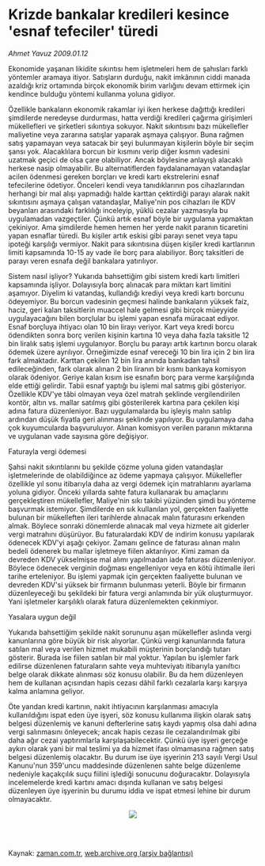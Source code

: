 # Krizde bankalar kredileri  kesince 'esnaf tefeciler' türedi

*Ahmet  Yavuz 2009.01.12*

<td class="columnist-detail">
<p>Ekonomide yaşanan likidite sıkıntısı hem işletmeleri hem de şahısları farklı yöntemler aramaya itiyor. Satışların durduğu, nakit imkânının ciddi manada azaldığı kriz ortamında birçok ekonomik birim varlığını devam ettirmek için kendince bulduğu yöntemi kullanma yoluna gidiyor.</p>
<p>
<div id="haberMetinDiv">
<p> Özellikle bankaların ekonomik rakamlar iyi iken herkese dağıttığı kredileri şimdilerde neredeyse durdurması, hatta verdiği kredileri çağırma girişimleri mükellefleri ve şirketleri sıkıntıya sokuyor. Nakit sıkıntısını bazı mükellefler maliyetine veya zararına satışlar yaparak aşmaya çalışıyor. Buna rağmen satış yapamayan veya satacak bir şeyi bulunmayan kişilerin böyle bir seçim şansı yok. Alacaklılara borcun bir kısmını verip diğer kısmın vadesini uzatmak geçici de olsa çare olabiliyor. Ancak böylesine anlayışlı alacaklı herkese nasip olmayabilir. Bu alternatiflerden faydalanamayan vatandaşlar acilen ödenmesi gereken borçları ve kredi kartı ekstrelerini esnaf tefecilerine ödetiyor. Önceleri kendi veya tanıdıklarının pos cihazlarından herhangi bir mal alışı yapmadığı halde karttan çektirdiği parayı alarak nakit sıkıntısını aşmaya çalışan vatandaşlar, Maliye'nin pos cihazları ile KDV beyanları arasındaki farklılığı inceleyip, yüklü cezalar yazmasıyla bu uygulamadan vazgeçtiler. Çünkü artık esnaf böyle bir uygulama yapmaktan çekiniyor. Ama şimdilerde hemen hemen her yerde nakit paranın ticaretini yapan esnaflar türedi. Bu kişiler artık eskisi gibi parayı senet veya tapu ipoteği karşılığı vermiyor. Nakit para sıkıntısına düşen kişiler kredi kartlarının limiti kapsamında 10-15 ay vade ile borç para alabiliyor. Borç taksitleri de parayı veren esnafa değil bankalara yatırılıyor. 
<p>Sistem nasıl işliyor? Yukarıda bahsettiğim gibi sistem kredi kartı limitleri kapsamında işliyor. Dolayısıyla borç alınacak para miktarı kart limitini aşamıyor. Diyelim ki vatandaş, kullandığı krediyi veya kredi kartı borcunu ödeyemiyor. Bu borcun vadesinin geçmesi halinde bankaların yüksek faiz, haciz, geri kalan taksitlerin muaccel hale gelmesi gibi birçok müeyyide uygulayacağını bilen borçlular bu işlemi yapan esnafa müracaat ediyor. Esnaf borçluya ihtiyacı olan 10 bin lirayı veriyor. Kart veya kredi borcu ödendikten sonra borç verilen kişinin kartına 10 veya daha fazla taksitle 12 bin liralık satış işlemi uygulanıyor. Borçlu bu parayı artık kartının borcu olarak ödemek üzere ayrılıyor. Örneğimizde esnaf vereceği 10 bin lira için 2 bin lira fark almaktadır. Karttan çekilen 12 bin lira anında bankadan tahsil edileceğinden, fark olarak alınan 2 bin liranın bir kısmı bankaya komisyon olarak ödeniyor. Geriye kalan kısım ise esnafın borç para verme karşılığında elde ettiği gelirdir. Tabii esnaf yaptığı bu işlemi mal satmış gibi gösteriyor. Özellikle KDV'ye tâbi olmayan veya özel matrah şeklinde vergilendirilen kontör, altın vs. mallar satılmış gibi gösterilerek kartına para çekilen kişi adına fatura düzenleniyor. Bazı uygulamalarda bu işleyiş malın satılıp ardından düşük fiyatla geri alınması şeklinde yapılıyor. Bu uygulamaya daha çok kuyumcularda başvuruluyor. Alınan komisyon verilen paranın miktarına ve uygulanan vade sayısına göre değişiyor. 
<p>Faturayla vergi ödemesi
<p>Şahsi nakit sıkıntılarını bu şekilde çözme yoluna giden vatandaşlar işletmelerinde de olabildiğince az ödeme yapmaya çalışıyor. Mükellefler özellikle yıl sonu itibarıyla daha az vergi ödemek için matrahlarını ayarlama yoluna gidiyor. Önceki yıllarda sahte fatura kullanarak bu amaçlarını gerçekleştiren mükellefler, Maliye'nin sıkı takibi yüzünden şimdi bu yönteme başvurmak istemiyor. Şimdilerde en sık kullanılan yol, gerçekten faaliyette bulunan bir mükelleften ileri tarihlerde alınacak malın faturasını erkenden almak. Böylece sonraki dönemlerde alınacak mal veya hizmete ait giderler vergi matrahını düşürüyor. Bu faturalardaki KDV de indirim konusu yapılarak ödenecek KDV'yi aşağı çekiyor. Zamanı gelince de faturası alınan malın bedeli ödenerek bu mallar işletmeye fiilen aktarılıyor. Kimi zaman da devreden KDV yükselmişse mal alımı yapılmadan iade faturası düzenleniyor. Böylece ödenecek verginin doğması engelleniyor veya en kötü ihtimalle ileri tarihe erteleniyor. Bu işlemi yapmak için gerçekten faaliyette bulunan ve devreden KDV'si yüksek bir firmanın bulunması yeterli. Böyle bir firmanın düzenleyeceği bu şekildeki bir fatura vergi anlamında bir yük oluşturmuyor. Yani işletmeler karşılıklı olarak fatura düzenlemekten çekinmiyor. 
<p>Yasalara uygun değil 
<p>Yukarıda bahsettiğim şekilde nakit sorununu aşan mükellefler aslında vergi kanunlarına göre büyük bir risk alıyorlar. Çünkü vergi kanunlarında fatura satılan mal veya verilen hizmet mukabili müşterinin borçlandığı tutarı gösterir. Burada ise fiilen satılan bir mal yoktur. Yapılan bu işlemler fark edilirse düzenlenen faturaların sahte veya muhteviyatı itibarıyla yanıltıcı belge olarak dikkate alınması söz konusu olabilir. Bu da hem düzenleyen hem de kullanan açısından hapis cezası dâhil farklı cezalarla karşı karşıya kalma anlamına geliyor. 
<p>Öte yandan kredi kartının, nakit ihtiyacının karşılanması amacıyla kullanıldığını ispat eden üye işyeri, söz konusu kullanıma ilişkin olarak satış belgesi düzenlemiş ve kanuni defterlerine satış kaydı yapmış olsa dahi adına vergi salınmasını önleyecek; ancak hapis cezası ile cezalandırılmak gibi daha ağır cezai yaptırımlarla karşılaşabilecektir. Çünkü üye işyeri gerçeğe aykırı olarak yani bir mal teslimi ya da hizmet ifası olmamasına rağmen satış belgesi düzenlemiş olacaktır. Bu durum ise üye işyerinin 213 sayılı Vergi Usul Kanunu'nun 359'uncu maddesinde düzenlenen sahte belge düzenleme nedeniyle kaçakçılık suçu fiilini işlediği sonucunu doğuracaktır. Dolayısıyla incelemelerde kredi kartını amacı dışında kullanan ve satış belgesi düzenleyen üye işyerinin bu durumu iddia ve ispat etmesi lehine bir durum olmayacaktır.
<p><p align="center"><img border="0" src="http://web.archive.org/web/20110413010712im_/http://medya.zaman.com.tr/2009/01/12/vergi.jpg"/>
<p></p></p></p></p></p></p></p></p></p></p></div>
</p>


<p><br>
		 </br></p></td>

Kaynak: [zaman.com.tr](http://zaman.com.tr/yazar.do?yazino=802637), [web.archive.org (arşiv bağlantısı)](http://web.archive.org/web/20110413010712/http://www.zaman.com.tr:80/yazar.do?yazino=802637)
